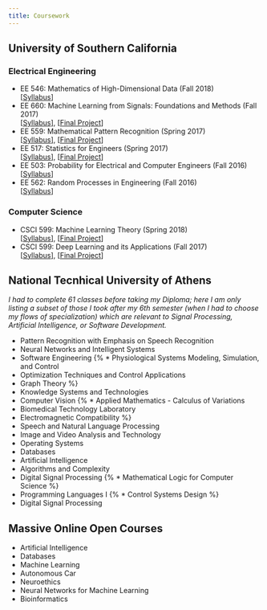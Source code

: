 ```yaml
---
title: Coursework
---
```


## University of Southern California
### Electrical Engineering
* EE 546: Mathematics of High-Dimensional Data (Fall 2018)  
[[Syllabus](/assets/syl_ee546.pdf)]
* EE 660: Machine Learning from Signals: Foundations and Methods (Fall 2017)  
[[Syllabus](/assets/syl_ee660.pdf)], [[Final Project](/assets/proj_nf_ee660.pdf)]
* EE 559: Mathematical Pattern Recognition (Spring 2017)  
[[Syllabus](/assets/syl_ee559.pdf)], [[Final Project](/assets/proj_nf_ee559.pdf)]
* EE 517: Statistics for Engineers (Spring 2017)  
[[Syllabus](/assets/syl_ee517.pdf)], [[Final Project](/assets/proj_nf_ee517.pdf)] 
* EE 503: Probability for Electrical and Computer Engineers (Fall 2016)  
[[Syllabus](/assets/syl_ee503.pdf)]
* EE 562: Random Processes in Engineering (Fall 2016)  
[[Syllabus](/assets/syl_ee562.pdf)]  

### Computer Science
* CSCI 599: Machine Learning Theory (Spring 2018)  
[[Syllabus](http://www.iliasdiakonikolas.org/teaching/Spring18/CSCI599.html)], [[Final Project](/assets/proj_nf_csci599b.pdf)]
* CSCI 599: Deep Learning and its Applications (Fall 2017)  
[[Syllabus](/assets/syl_ee599.pdf)], [[Final Project](https://nikosfl.github.io/sc-scd/)] 

## National Tecnhical University of Athens
*I had to complete 61 classes before taking my Diploma; here I am only listing a subset of those I took after my 6th semester (when I had to choose my flows of specialization) which are relevant to Signal Processing, Artificial Intelligence, or Software Development.* 
* Pattern Recognition with Emphasis on Speech Recognition 
* Neural Networks and Intelligent Systems 
* Software Engineering 
{% * Physiological Systems Modeling, Simulation, and Control
* Optimization Techniques and Control Applications 
* Graph Theory %}
* Knowledge Systems and Technologies 
* Computer Vision 
{% * Applied Mathematics - Calculus of Variations
* Biomedical Technology Laboratory
* Electromagnetic Compatibility %}
* Speech and Natural Language Processing 
* Image and Video Analysis and Technology 
* Operating Systems 
* Databases 
* Artificial Intelligence 
* Algorithms and Complexity 
* Digital Signal Processing 
{% * Mathematical Logic for Computer Science %} 
* Programming Languages I
{% * Control Systems Design %}
* Digital Signal Processing

## Massive Online Open Courses
* Artificial Intelligence 
* Databases 
* Machine Learning 
* Autonomous Car 
* Neuroethics 
* Neural Networks for Machine Learning 
* Bioinformatics 
